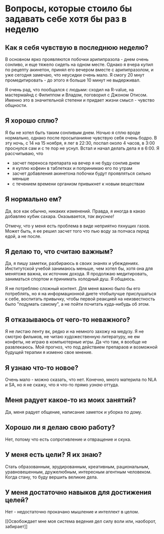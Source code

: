 # Вопросы, которые стоило бы задавать себе хотя бы раз в неделю

## Как я себя чувствую в последнюю неделю?
В основном ярко проявляются побочки арипипразола - днем очень сонливо, и еще тяжело сидеть на одном месте. Однако я вчера купил по рецепту акинетон, принял его вечером вместе с арипипразолом, и уже сегодня замечаю, что неусидки очень мало. Я смогу 20 мнут промедитировать - до этого я больше 10 минут не выдерживал.

Я очень рад, что пообщался с людьми: сходил на R-value, на мастермайнд с Филиппом и Владом, поговорил с Джоном Отисом. Именно это в значительной степени и придает жизни смысл - чувство общности.



## Я хорошо сплю?

Я бы не хотел быть таким сонливым днем. Ночью я сплю вроде нормально, однако после просыпанияне чувствую себя очень бодро. В эту ночь, с 14 на 15 ноября, я лег в 22:30, поспал около 4 часов, в 3:00 проснулся сам и с те пор не уснул. Встал и начал делать дела я в 6:00. Я рассчитываю, что 
- засчет переноса препарата на вечер я не буду сонлив днем
- я куплю кофеин в таблетках и попринимаю его по утрам
- засчет добавления акинетона побочки будут проявляться сильно меньше
- с течением времени организм привыкнет к новым веществам


## Я нормально ем?
Да, все как обычно, никаких изменений. Правда, я иногда в какао добавляю кубик сахара. Оказывается, *так вкуснее!*

Отмечу, что у меня есть проблема в виде неприятно пхнущих газов. Может быть, я ее решил засчет того что пью воду за полчаса *перед* едой, а не после.


## Я делаю то, что считаю важным?
Да, я пишу заметки, разбираюсь в своих знанях и убеждениях. Институтской учебой занимаюсь меньше, чем хотел бы, хотя она для менятоже важна, кк источник дохода. Я продолжаю медитировать, заниматься спортом и принимать холодный душ. Я общаюсь. 

Я не потребляю сложный контент. Для меня важно было бы его потреблять, но я на информационной диете чтобылучше прислушаться к себе, воспитать привычку, чтобы первой реакцией на неизвестность было "подумать самому", а не пойти почитать куда-нибудь об этом.

## Я отказываюсь от чего-то неважного?
Я не листаю ленту вк, редко и на немного захожу на медузу. Я не смотрю фильмов, не читаю художественную литературу, не ем конфеты, не играю в компьютерные игры. Да что там, я вообще не развлекаюсь. Мой прогноз, что под действием препараов и возможной будущей терапии я изменю свое мнение.
## Я узнаю что-то новое?
Очень мало - можно сказать, что нет. Конечно, много материла по NLA и SA, но я не скажу, что я что-то прямо *узнаю* оттуда.
## Меня радует какое-то из моих занятий?
Да, меня радует общение, написание заметок и уборка по дому.
## Хорошо ли я делаю свою работу?
Нет, потому что есть сопротивление и отвращение  и скука.
## У меня есть цели? Я их знаю?
Стать образованным, эрудированным, креативным, рациональным, уравновешенным, дружелюбным, интересным агентным человеком. Когда стану, то буду вершить великие дела.
## У меня достаточно навыков для достижения целей?
Нет - недостаточно прокачано мышление и интеллект в целом.

[[Освобождает мне моя система ведения дел силу воли или, наоборот, забирает]]